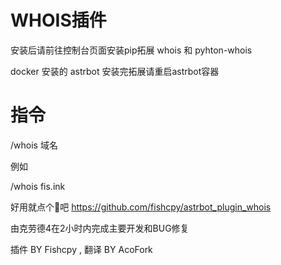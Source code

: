 # WHOIS插件

安装后请前往控制台页面安装pip拓展 whois 和 pyhton-whois

docker 安装的 astrbot 安装完拓展请重启astrbot容器

# 指令

/whois 域名

例如

/whois fis.ink

好用就点个🌟吧 https://github.com/fishcpy/astrbot_plugin_whois

由克劳德4在2小时内完成主要开发和BUG修复

插件 BY Fishcpy , 翻译 BY AcoFork